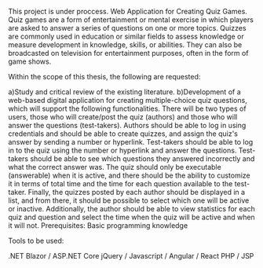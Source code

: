 This project is under proccess. 
Web Application for Creating Quiz Games.
Quiz games are a form of entertainment or mental exercise in which players are asked to answer a series of questions on one or more topics. Quizzes are commonly used in education or similar fields to assess knowledge or measure development in knowledge, skills, or abilities. They can also be broadcasted on television for entertainment purposes, often in the form of game shows.

Within the scope of this thesis, the following are requested:

a)Study and critical review of the existing literature.
b)Development of a web-based digital application for creating multiple-choice quiz questions, which will support the following functionalities. There will be two types of users, those who will create/post the quiz (authors) and those who will answer the questions (test-takers). Authors should be able to log in using credentials and should be able to create quizzes, and assign the quiz's answer by sending a number or hyperlink. Test-takers should be able to log in to the quiz using the number or hyperlink and answer the questions. Test-takers should be able to see which questions they answered incorrectly and what the correct answer was. The quiz should only be executable (answerable) when it is active, and there should be the ability to customize it in terms of total time and the time for each question available to the test-taker. Finally, the quizzes posted by each author should be displayed in a list, and from there, it should be possible to select which one will be active or inactive. Additionally, the author should be able to view statistics for each quiz and question and select the time when the quiz will be active and when it will not.
Prerequisites: Basic programming knowledge

Tools to be used:

.NET Blazor / ASP.NET Core
jQuery / Javascript / Angular / React
PHP / JSP







